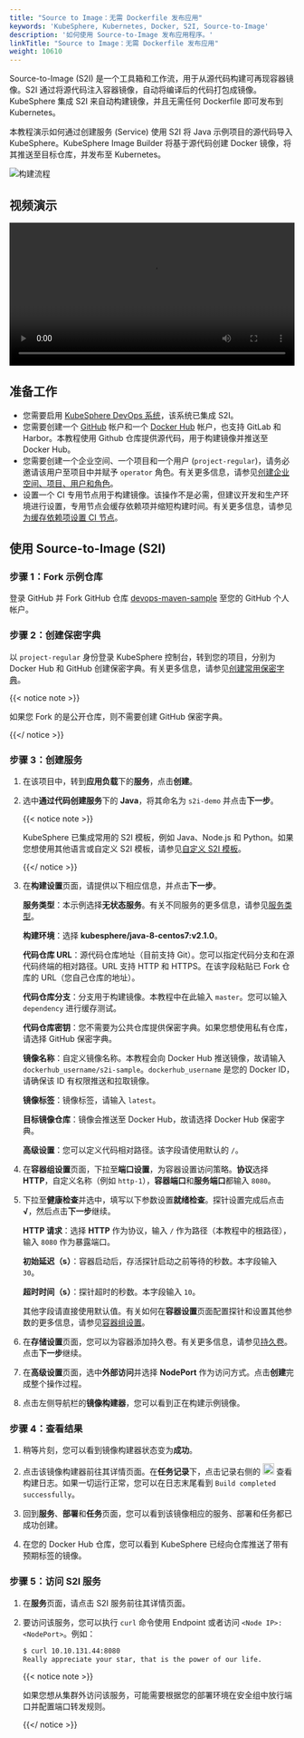 ```yaml
---
title: "Source to Image：无需 Dockerfile 发布应用"
keywords: 'KubeSphere, Kubernetes, Docker, S2I, Source-to-Image'
description: '如何使用 Source-to-Image 发布应用程序。'
linkTitle: "Source to Image：无需 Dockerfile 发布应用"
weight: 10610
---
```


Source-to-Image (S2I) 是一个工具箱和工作流，用于从源代码构建可再现容器镜像。S2I 通过将源代码注入容器镜像，自动将编译后的代码打包成镜像。KubeSphere 集成 S2I 来自动构建镜像，并且无需任何 Dockerfile 即可发布到 Kubernetes。

本教程演示如何通过创建服务 (Service) 使用 S2I 将 Java 示例项目的源代码导入 KubeSphere。KubeSphere Image Builder 将基于源代码创建 Docker 镜像，将其推送至目标仓库，并发布至 Kubernetes。

![构建流程](/images/docs/v3.x/zh-cn/project-user-guide/image-builder/source-to-image/build-process.png)

## 视频演示

<video controls="controls" style="width: 100% !important; height: auto !important;">
  <source type="video/mp4" src="https://kubesphere-community.pek3b.qingstor.com/videos/KubeSphere-v3.1.x-tutorial-videos/zh/KS311_200P008C202109_Source%20to%20Image.mp4">
</video>

## 准备工作

- 您需要启用 [KubeSphere DevOps 系统](../../../pluggable-components/devops/)，该系统已集成 S2I。
- 您需要创建一个 [GitHub](https://github.com/) 帐户和一个 [Docker Hub](http://www.dockerhub.com/) 帐户，也支持 GitLab 和 Harbor。本教程使用 Github 仓库提供源代码，用于构建镜像并推送至 Docker Hub。
- 您需要创建一个企业空间、一个项目和一个用户 (`project-regular`)，请务必邀请该用户至项目中并赋予 `operator` 角色。有关更多信息，请参见[创建企业空间、项目、用户和角色](../../../quick-start/create-workspace-and-project/)。
- 设置一个 CI 专用节点用于构建镜像。该操作不是必需，但建议开发和生产环境进行设置，专用节点会缓存依赖项并缩短构建时间。有关更多信息，请参见[为缓存依赖项设置 CI 节点](../../../devops-user-guide/how-to-use/devops-settings/set-ci-node/)。

## 使用 Source-to-Image (S2I)

### 步骤 1：Fork 示例仓库

登录 GitHub 并 Fork GitHub 仓库 [devops-maven-sample](https://github.com/kubesphere/devops-maven-sample) 至您的 GitHub 个人帐户。

### 步骤 2：创建保密字典

以 `project-regular` 身份登录 KubeSphere 控制台，转到您的项目，分别为 Docker Hub 和 GitHub 创建保密字典。有关更多信息，请参见[创建常用保密字典](../../../project-user-guide/configuration/secrets/#创建常用保密字典)。

{{< notice note >}}

如果您 Fork 的是公开仓库，则不需要创建 GitHub 保密字典。

{{</ notice >}} 

### 步骤 3：创建服务

1. 在该项目中，转到**应用负载**下的**服务**，点击**创建**。

2. 选中**通过代码创建服务**下的 **Java**，将其命名为 `s2i-demo` 并点击**下一步**。

   {{< notice note >}}

   KubeSphere 已集成常用的 S2I 模板，例如 Java、Node.js 和 Python。如果您想使用其他语言或自定义 S2I 模板，请参见[自定义 S2I 模板](../s2i-templates/)。

   {{</ notice >}} 

3. 在**构建设置**页面，请提供以下相应信息，并点击**下一步**。

   **服务类型**：本示例选择**无状态服务**。有关不同服务的更多信息，请参见[服务类型](../../../project-user-guide/application-workloads/services/#服务类型)。

   **构建环境**：选择 **kubesphere/java-8-centos7:v2.1.0**。

   **代码仓库 URL**：源代码仓库地址（目前支持 Git）。您可以指定代码分支和在源代码终端的相对路径。URL 支持 HTTP 和 HTTPS。在该字段粘贴已 Fork 仓库的 URL（您自己仓库的地址）。

   **代码仓库分支**：分支用于构建镜像。本教程中在此输入 `master`。您可以输入 `dependency` 进行缓存测试。

   **代码仓库密钥**：您不需要为公共仓库提供保密字典。如果您想使用私有仓库，请选择 GitHub 保密字典。

   **镜像名称**：自定义镜像名称。本教程会向 Docker Hub 推送镜像，故请输入 `dockerhub_username/s2i-sample`。`dockerhub_username` 是您的 Docker ID，请确保该 ID 有权限推送和拉取镜像。

   **镜像标签**：镜像标签，请输入 `latest`。

   **目标镜像仓库**：镜像会推送至 Docker Hub，故请选择 Docker Hub 保密字典。

   **高级设置**：您可以定义代码相对路径。该字段请使用默认的 `/`。

4. 在**容器组设置**页面，下拉至**端口设置**，为容器设置访问策略。**协议**选择 **HTTP**，自定义名称（例如 `http-1`），**容器端口**和**服务端口**都输入 `8080`。

5. 下拉至**健康检查**并选中，填写以下参数设置**就绪检查**。探针设置完成后点击 **√**，然后点击**下一步**继续。

   **HTTP 请求**：选择 **HTTP** 作为协议，输入 `/` 作为路径（本教程中的根路径），输入 `8080` 作为暴露端口。

   **初始延迟（s）**：容器启动后，存活探针启动之前等待的秒数。本字段输入 `30`。

   **超时时间（s）**：探针超时的秒数。本字段输入 `10`。

   其他字段请直接使用默认值。有关如何在**容器设置**页面配置探针和设置其他参数的更多信息，请参见[容器组设置](../../../project-user-guide/application-workloads/container-image-settings/)。

6. 在**存储设置**页面，您可以为容器添加持久卷。有关更多信息，请参见[持久卷](../../../project-user-guide/storage/volumes/)。点击**下一步**继续。

7. 在**高级设置**页面，选中**外部访问**并选择 **NodePort** 作为访问方式。点击**创建**完成整个操作过程。

8. 点击左侧导航栏的**镜像构建器**，您可以看到正在构建示例镜像。

### 步骤 4：查看结果

1. 稍等片刻，您可以看到镜像构建器状态变为**成功**。

2. 点击该镜像构建器前往其详情页面。在**任务记录**下，点击记录右侧的 <img src="/images/docs/v3.x/zh-cn/project-user-guide/image-builder/source-to-image/down-arrow.png" width="20px" alt="icon" /> 查看构建日志。如果一切运行正常，您可以在日志末尾看到 `Build completed successfully`。

3. 回到**服务**、**部署**和**任务**页面，您可以看到该镜像相应的服务、部署和任务都已成功创建。

4. 在您的 Docker Hub 仓库，您可以看到 KubeSphere 已经向仓库推送了带有预期标签的镜像。

### 步骤 5：访问 S2I 服务

1. 在**服务**页面，请点击 S2I 服务前往其详情页面。

2. 要访问该服务，您可以执行 `curl` 命令使用 Endpoint 或者访问 `<Node IP>:<NodePort>`。例如：

   ```bash
   $ curl 10.10.131.44:8080
   Really appreciate your star, that is the power of our life.
   ```

   {{< notice note >}}

   如果您想从集群外访问该服务，可能需要根据您的部署环境在安全组中放行端口并配置端口转发规则。

   {{</ notice >}} 
